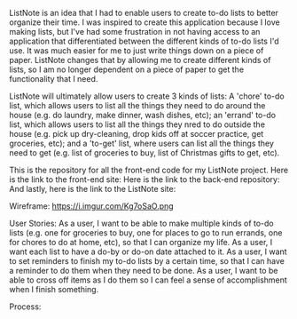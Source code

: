 ListNote is an idea that I had to enable users to create to-do lists to better
organize their time. I was inspired to create this application because I love
making lists, but I've had some frustration in not having access to an
application that differentiated between the different kinds of to-do lists I'd
use. It was much easier for me to just write things down on a piece of paper.
ListNote changes that by allowing me to create different kinds of lists, so I
am no longer dependent on a piece of paper to get the functionality that I need.

ListNote will ultimately allow users to create 3 kinds of lists: A 'chore'
to-do list, which allows users to list all the things they need to do around the
house (e.g. do laundry, make dinner, wash dishes, etc); an 'errand' to-do list,
which allows users to list all the things they nred to do outside the house
(e.g. pick up dry-cleaning, drop kids off at soccer practice, get groceries,
etc); and a 'to-get' list, where users can list all the things they need to
get (e.g. list of groceries to buy, list of Christmas gifts to get, etc).

This is the repository for all the front-end code for my ListNote project. Here
is the link to the front-end site:
Here is the link to the back-end repository:
And lastly, here is the link to the ListNote site:

Wireframe:
https://i.imgur.com/Kg7oSaO.png

User Stories:
As a user, I want to be able to make multiple kinds of to-do lists (e.g. one for
groceries to buy, one for places to go to run errands, one for chores to do at
home, etc), so that I can organize my life.
As a user, I want each list to have a do-by or do-on date attached to it.
As a user, I want to set reminders to finish my to-do lists by a certain time,
so that I can have a reminder to do them when they need to be done.
As a user, I want to be able to cross off items as I do them so I can feel a
sense of accomplishment when I finish something.

Process:
